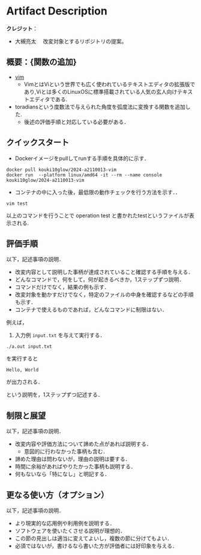 # Artifact Description

**クレジット**：

* 大槻亮太
　改変対象とするリポジトリの提案。

## 概要：{関数の追加}

* [vim](https://github.com/oss-experiment-uec/2024-a2110013-vim.git)
  + VimとはViという世界でも広く使われているテキストエディタの拡張版であり,Viとは多くのLinuxOSに標準搭載されている人気の玄人向けテキストエディタである.
* toradiansという度数法で与えられた角度を弧度法に変換する関数を追加した.
  + 後述の評価手順と対応している必要がある．

## クイックスタート


* Dockerイメージをpullしてrunする手順を具体的に示す．

```
docker pull kouki10glow/2024-a2110013-vim
docker run  --platform linux/amd64 -it --rm --name console kouki10glow/2024-a2110013-vim
```

* コンテナの中に入った後，最低限の動作チェックを行う方法を示す．．

```
vim test
```
以上のコマンドを行うことで operation test と書かれたtestというファイルが表示される.

## 評価手順

以下，記述事項の説明．

* 改変内容として説明した事柄が達成されていること確認する手順を与える．
* どんなコマンドで，何をして，何が起きるべきか，1ステップずつ説明．
* コマンドだけでなく，結果の例も示す．
* 改変対象を動かすだけでなく，特定のファイルの中身を確認するなどの手順も示す．
* コンテナで使えるものであれば，どんなコマンドに制限はない．

例えば，

1. 入力例 `input.txt` を与えて実行する．

```
./a.out input.txt
```

を実行すると

```
Hello, World
```

が出力される．

という説明を，1ステップずつ記述する．

## 制限と展望

以下，記述事項の説明．

* 改変内容や評価方法について諦めた点があれば説明する．
  + 意図的に行わなかった事柄も含む．
* 諦めた理由は問わないが，理由の説明は要する．
* 時間に余裕があればやりたかった事柄も説明する．
* 何もないなら「特になし」と明記する．

## 更なる使い方（オプション）

以下，記述事項の説明．

* より現実的な応用例や利用例を説明する．
* ソフトウェアを使いたくさせる説明が理想的．
* この節の見出しは適当に変えてよいし，複数の節に分けてもよい．
* 必須ではないが，書けるなら書いた方が評価者には好印象を与える．
